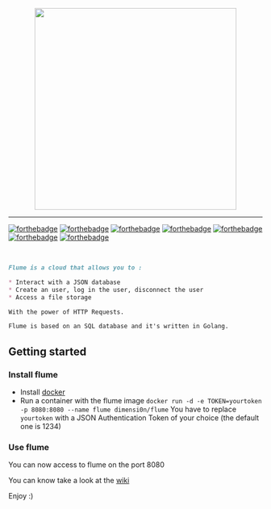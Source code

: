 <p align="center">
  <img src="http://90.109.222.6:5333/flume_300ppp.png" width="400"/>
</p>

<hr>

[![forthebadge](https://forthebadge.com/images/badges/built-with-love.svg)](https://forthebadge.com)
[![forthebadge](https://forthebadge.com/images/badges/made-with-go.svg)](https://forthebadge.com)
[![forthebadge](https://forthebadge.com/images/badges/makes-people-smile.svg)](https://forthebadge.com)
[![forthebadge](https://forthebadge.com/images/badges/powered-by-electricity.svg)](https://forthebadge.com)
[![forthebadge](https://forthebadge.com/images/badges/60-percent-of-the-time-works-every-time.svg)](https://forthebadge.com)
[![forthebadge](https://forthebadge.com/images/badges/certified-yourboyserge.svg)](https://forthebadge.com)
[![forthebadge](https://forthebadge.com/images/badges/check-it-out.svg)](https://forthebadge.com)

<br>

```markdown
Flume is a cloud that allows you to :

* Interact with a JSON database
* Create an user, log in the user, disconnect the user
* Access a file storage

With the power of HTTP Requests.

Flume is based on an SQL database and it's written in Golang.
```


## Getting started

### Install flume

* Install [docker](https://docs.docker.com/install/)
* Run a container with the flume image `docker run -d -e TOKEN=yourtoken -p 8080:8080 --name flume dimensi0n/flume` You have to replace `yourtoken` with a JSON Authentication Token of your choice (the default one is 1234)

### Use flume

You can now access to flume on the port 8080

You can know take a look at the [wiki](https://github.com/dimensi0n/flume/wiki)

Enjoy :)
